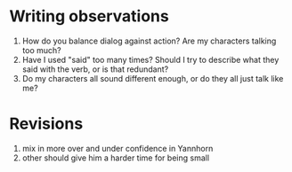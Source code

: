 Writing observations
====================

1. How do you balance dialog against action? Are my characters talking too much?
2. Have I used "said" too many times? Should I try to describe what they said with the verb, or is that redundant?
3. Do my characters all sound different enough, or do they all just talk like me?


Revisions
====================
1. mix in more over and under confidence in Yannhorn
2. other should give him a harder time for being small